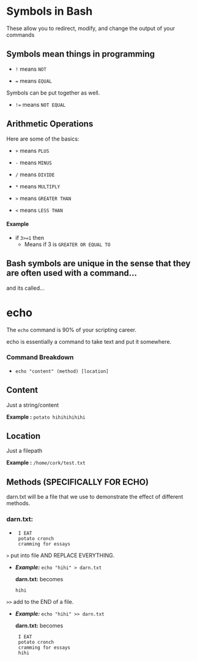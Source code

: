 # Symbols in Bash

These allow you to redirect, modify, and change the output of your commands

## Symbols mean things in programming

  - `!` means `NOT`

  - `=` means `EQUAL`

Symbols can be put together as well.

  - `!=` means `NOT EQUAL`

## Arithmetic Operations

Here are some of the basics:

  - `+` means `PLUS`

  - `-` means `MINUS`

  - `/` means `DIVIDE`

  - `*` means `MULTIPLY`

  - `>` means `GREATER THAN`

  - `<` means `LESS THAN` 

  #### Example
  
  - if `3>=1` then
      - Means if 3 is `GREATER OR EQUAL TO`
   
## Bash symbols are unique in the sense that they are often used with a command...

and its called...

# echo

The `echo` command is 90% of your scripting career.  

echo is essentially a command to take text and put it somewhere.

### Command Breakdown
- `echo "content" (method) [location]`

## Content

Just a string/content

**Example :**  `potato hihihihihihi`

## Location

Just a filepath

**Example :**  `/home/cork/test.txt`

## Methods (SPECIFICALLY FOR ECHO)

darn.txt will be a file that we use to demonstrate the effect of different methods.

### **darn.txt:**
  - ```
     I EAT
     potato cronch
     cramming for essays
    ```


`>` put into file AND REPLACE EVERYTHING. 

  - **_Example:_** `echo "hihi" > darn.txt`
    
    **darn.txt:** becomes

    ```
    hihi
    ```

`>>` add to the END of a file. 

  - **_Example:_** `echo "hihi" >> darn.txt`
    
    **darn.txt:** becomes

    ```
     I EAT
     potato cronch
     cramming for essays
     hihi
    ```


